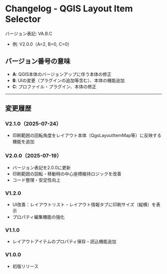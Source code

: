 # Changelog - QGIS Layout Item Selector

バージョン表記: VA.B.C
- 例: V2.0.0（A=2, B=0, C=0）

## バージョン番号の意味
- **A**: QGIS本体のバージョンアップに伴う本体の修正
- **B**: UIの変更（プラグインの追加等含む）、本体の機能追加
- **C**: プロファイル・プラグイン、本体の修正

---

## 変更履歴


### V2.1.0（2025-07-24）
- 印刷範囲の回転角度をレイアウト本体（QgsLayoutItemMap等）に反映する機能を追加

### V2.0.0（2025-07-19）
- バージョン表記を2.0.0に更新
- 印刷範囲の回転・移動時の中心座標維持ロジックを改善
- コード整理・安定性向上

### V1.2.0
- UI改善：レイアウトリスト・レイアウト情報タブに印刷サイズ（縦横）を表示
- プロパティ編集機能の強化

### V1.1.0
- レイアウトアイテムのプロパティ保存・読込機能追加

### V1.0.0
- 初版リリース
